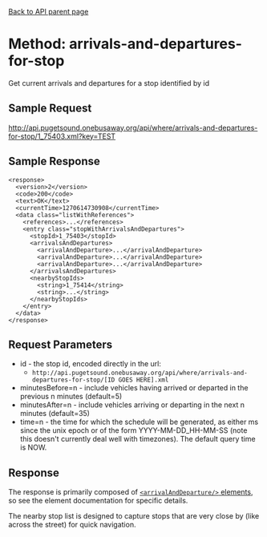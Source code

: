 [Back to API parent page](../index.html)

# Method: arrivals-and-departures-for-stop

Get current arrivals and departures for a stop identified by id

## Sample Request

http://api.pugetsound.onebusaway.org/api/where/arrivals-and-departures-for-stop/1_75403.xml?key=TEST

## Sample Response

    <response>
      <version>2</version>
      <code>200</code>
      <text>OK</text>
      <currentTime>1270614730908</currentTime>
      <data class="listWithReferences">
        <references>...</references>
        <entry class="stopWithArrivalsAndDepartures">
          <stopId>1_75403</stopId>
          <arrivalsAndDepartures>
            <arrivalAndDeparture>...</arrivalAndDeparture>
            <arrivalAndDeparture>...</arrivalAndDeparture>
            <arrivalAndDeparture>...</arrivalAndDeparture>
          </arrivalsAndDepartures>
          <nearbyStopIds>
            <string>1_75414</string>
            <string>...</string>
          </nearbyStopIds>
        </entry>
      </data>
    </response>

## Request Parameters

* id - the stop id, encoded directly in the url:
    * `http://api.pugetsound.onebusaway.org/api/where/arrivals-and-departures-for-stop/[ID GOES HERE].xml`
* minutesBefore=n - include vehicles having arrived or departed in the previous n minutes (default=5)
* minutesAfter=n - include vehicles arriving or departing in the next n minutes (default=35)
* time=n - the time for which the schedule will be generated, as either ms since the unix epoch or of the form YYYY-MM-DD_HH-MM-SS (note this doesn't currently deal well with timezones).  The default query time is NOW.

## Response

The response is primarily composed of [`<arrivalAndDeparture/>` elements](../elements/arrival-and-departure.html),  so see the element documentation for specific details.

The nearby stop list is designed to capture stops that are very close by (like across the street) for quick navigation.